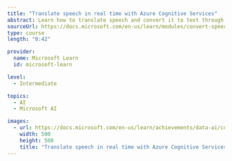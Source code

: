 ```yaml
---
title: "Translate speech in real time with Azure Cognitive Services"
abstract: Learn how to translate speech and convert it to text through real-time transcription with the Speech Translation API in Azure Cognitive Services.
sourceUrl: https://docs.microsoft.com/en-us/learn/modules/convert-speech-to-text/
type: course
length: "0:42"

provider:
  name: Microsoft Learn
  id: microsoft-learn

level:
  - Intermediate

topics:
  - AI
  - Microsoft AI

images:
  - url: https://docs.microsoft.com/en-us/learn/achievements/data-ai/convert-speech-to-text.svg
    width: 500
    height: 500
    title: "Translate speech in real time with Azure Cognitive Services"
---
```

